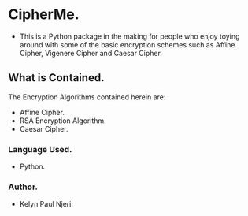 # CipherMe.

- This is a Python package in the making for people who enjoy toying around with some of the basic encryption schemes such as Affine Cipher, Vigenere Cipher and Caesar Cipher.

## What is Contained.

The Encryption Algorithms contained herein are:

- Affine Cipher.
- RSA Encryption Algorithm.
- Caesar Cipher.

### Language Used.

- Python.

### Author.

- Kelyn Paul Njeri.
